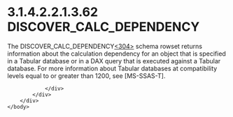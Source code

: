 <html dir="LTR" xmlns:mshelp="http://msdn.microsoft.com/mshelp" xmlns:ddue="http://ddue.schemas.microsoft.com/authoring/2003/5" xmlns:xlink="http://www.w3.org/1999/xlink" xmlns:tool="http://www.microsoft.com/tooltip">
    <head>
        <meta http-equiv="Content-Type" content="text/html; CHARSET=utf-8"></meta>
        <meta name="save" content="history"></meta>
        <title>3.1.4.2.2.1.3.62 DISCOVER_CALC_DEPENDENCY</title>
        <xml>
            <mshelp:toctitle title="3.1.4.2.2.1.3.62 DISCOVER_CALC_DEPENDENCY"></mshelp:toctitle>
            <mshelp:rltitle title="[MS-SSAS]: DISCOVER_CALC_DEPENDENCY"></mshelp:rltitle>
            <mshelp:keyword index="A" term="a59d3ced-51f1-4f26-a373-1faefb2fc278"></mshelp:keyword>
            <mshelp:attr name="DCSext.ContentType" value="open specification"></mshelp:attr>
            <mshelp:attr name="AssetID" value="a59d3ced-51f1-4f26-a373-1faefb2fc278"></mshelp:attr>
            <mshelp:attr name="TopicType" value="kbRef"></mshelp:attr>
            <mshelp:attr name="DCSext.Title" value="[MS-SSAS]: DISCOVER_CALC_DEPENDENCY" />
        </xml>
    </head>
    <body>
        <div id="header">
            <h1 class="heading">3.1.4.2.2.1.3.62 DISCOVER_CALC_DEPENDENCY</h1>
        </div>
        <div id="mainSection">
            <div id="mainBody">
                <div id="allHistory" class="saveHistory"></div>
                <div id="sectionSection0" class="section" name="collapseableSection">
                    

<p>The DISCOVER_CALC_DEPENDENCY<a id="Appendix_A_Target_304"></a><a href="b9ac4859-2662-44ca-b131-9addd8b953dc.html#Appendix_A_304" aria-label="Product behavior note 304">&lt;304&gt;</a> schema
rowset returns information about the calculation dependency for an object that
is specified in a Tabular database or in a DAX query that is executed against a
Tabular database. For more information about Tabular databases at compatibility
levels equal to or greater than 1200, see <mshelp:link keywords="f85cd3b9-690c-4bc7-a1f0-a854d7daecd8" tabindex="0">[MS-SSAS-T]</mshelp:link>.</p>


                </div>
            </div>
        </div>
    </body>
</html>